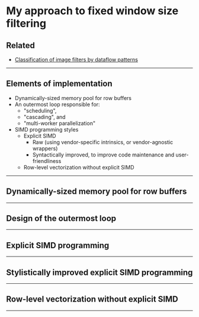 # My approach to fixed window size filtering

## Related

 * [Classification of image filters by dataflow patterns](./image_filter_classification_by_dataflow.md)

---

## Elements of implementation

 * Dynamically-sized memory pool for row buffers
 * An outermost loop responsible for:
   * "scheduling", 
   * "cascading", and 
   * "multi-worker parallelization"
 * SIMD programming styles
   * Explicit SIMD
     * Raw (using vendor-specific intrinsics, or vendor-agnostic wrappers)
     * Syntactically improved, to improve code maintenance and user-friendliness
   * Row-level vectorization without explicit SIMD

---

## Dynamically-sized memory pool for row buffers

---

## Design of the outermost loop

---

## Explicit SIMD programming

---

## Stylistically improved explicit SIMD programming

---

## Row-level vectorization without explicit SIMD

---
